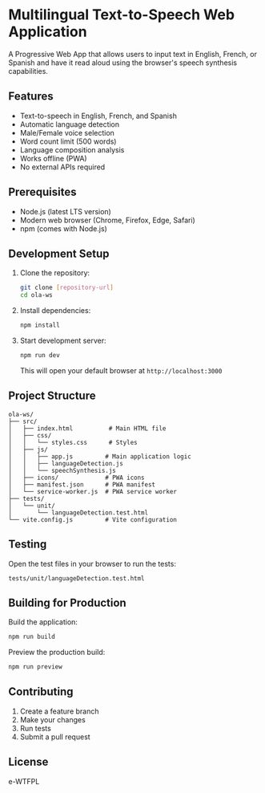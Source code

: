 # Multilingual Text-to-Speech Web Application

A Progressive Web App that allows users to input text in English, French, or Spanish and have it read aloud using the browser's speech synthesis capabilities.

## Features

- Text-to-speech in English, French, and Spanish
- Automatic language detection
- Male/Female voice selection
- Word count limit (500 words)
- Language composition analysis
- Works offline (PWA)
- No external APIs required

## Prerequisites

- Node.js (latest LTS version)
- Modern web browser (Chrome, Firefox, Edge, Safari)
- npm (comes with Node.js)

## Development Setup

1. Clone the repository:
   ```bash
   git clone [repository-url]
   cd ola-ws
   ```

2. Install dependencies:
   ```bash
   npm install
   ```

3. Start development server:
   ```bash
   npm run dev
   ```
   This will open your default browser at `http://localhost:3000`

## Project Structure

```
ola-ws/
├── src/
│   ├── index.html          # Main HTML file
│   ├── css/
│   │   └── styles.css      # Styles
│   ├── js/
│   │   ├── app.js         # Main application logic
│   │   ├── languageDetection.js
│   │   └── speechSynthesis.js
│   ├── icons/             # PWA icons
│   ├── manifest.json      # PWA manifest
│   └── service-worker.js  # PWA service worker
├── tests/
│   └── unit/
│       └── languageDetection.test.html
└── vite.config.js         # Vite configuration
```

## Testing

Open the test files in your browser to run the tests:
```
tests/unit/languageDetection.test.html
```

## Building for Production

Build the application:
```bash
npm run build
```

Preview the production build:
```bash
npm run preview
```

## Contributing

1. Create a feature branch
2. Make your changes
3. Run tests
4. Submit a pull request

## License

e-WTFPL